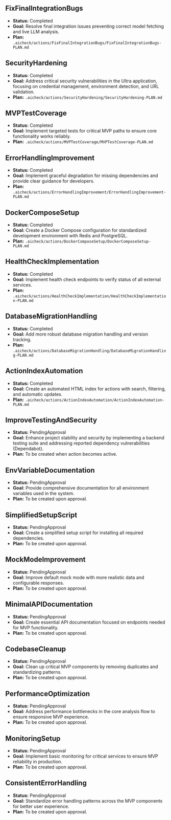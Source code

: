 ## FixFinalIntegrationBugs

- **Status:** Completed
- **Goal:** Resolve final integration issues preventing correct model fetching and live LLM analysis.
- **Plan:** `.aicheck/actions/FixFinalIntegrationBugs/FixFinalIntegrationBugs-PLAN.md`

## SecurityHardening

- **Status:** Completed
- **Goal:** Address critical security vulnerabilities in the Ultra application, focusing on credential management, environment detection, and URL validation.
- **Plan:** `.aicheck/actions/SecurityHardening/SecurityHardening-PLAN.md`

## MVPTestCoverage

- **Status:** Completed
- **Goal:** Implement targeted tests for critical MVP paths to ensure core functionality works reliably.
- **Plan:** `.aicheck/actions/MVPTestCoverage/MVPTestCoverage-PLAN.md`

## ErrorHandlingImprovement

- **Status:** Completed
- **Goal:** Implement graceful degradation for missing dependencies and provide clear guidance for developers.
- **Plan:** `.aicheck/actions/ErrorHandlingImprovement/ErrorHandlingImprovement-PLAN.md`

## DockerComposeSetup

- **Status:** Completed
- **Goal:** Create a Docker Compose configuration for standardized development environment with Redis and PostgreSQL.
- **Plan:** `.aicheck/actions/DockerComposeSetup/DockerComposeSetup-PLAN.md`

## HealthCheckImplementation

- **Status:** Completed
- **Goal:** Implement health check endpoints to verify status of all external services.
- **Plan:** `.aicheck/actions/HealthCheckImplementation/HealthCheckImplementation-PLAN.md`

## DatabaseMigrationHandling

- **Status:** Completed
- **Goal:** Add more robust database migration handling and version tracking.
- **Plan:** `.aicheck/actions/DatabaseMigrationHandling/DatabaseMigrationHandling-PLAN.md`

## ActionIndexAutomation

- **Status:** Completed
- **Goal:** Create an automated HTML index for actions with search, filtering, and automatic updates.
- **Plan:** `.aicheck/actions/ActionIndexAutomation/ActionIndexAutomation-PLAN.md`

## ImproveTestingAndSecurity

- **Status:** PendingApproval
- **Goal:** Enhance project stability and security by implementing a backend testing suite and addressing reported dependency vulnerabilities (Dependabot).
- **Plan:** To be created when action becomes active.

## EnvVariableDocumentation

- **Status:** PendingApproval
- **Goal:** Provide comprehensive documentation for all environment variables used in the system.
- **Plan:** To be created upon approval.

## SimplifiedSetupScript

- **Status:** PendingApproval
- **Goal:** Create a simplified setup script for installing all required dependencies.
- **Plan:** To be created upon approval.

## MockModeImprovement

- **Status:** PendingApproval
- **Goal:** Improve default mock mode with more realistic data and configurable responses.
- **Plan:** To be created upon approval.

## MinimalAPIDocumentation

- **Status:** PendingApproval
- **Goal:** Create essential API documentation focused on endpoints needed for MVP functionality.
- **Plan:** To be created upon approval.

## CodebaseCleanup

- **Status:** PendingApproval
- **Goal:** Clean up critical MVP components by removing duplicates and standardizing patterns.
- **Plan:** To be created upon approval.

## PerformanceOptimization

- **Status:** PendingApproval
- **Goal:** Address performance bottlenecks in the core analysis flow to ensure responsive MVP experience.
- **Plan:** To be created upon approval.

## MonitoringSetup

- **Status:** PendingApproval
- **Goal:** Implement basic monitoring for critical services to ensure MVP reliability in production.
- **Plan:** To be created upon approval.

## ConsistentErrorHandling

- **Status:** PendingApproval
- **Goal:** Standardize error handling patterns across the MVP components for better user experience.
- **Plan:** To be created upon approval.
